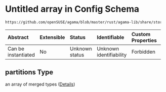 # Untitled array in Config Schema

```txt
https://github.com/openSUSE/agama/blob/master/rust/agama-lib/share/storage.schema.json#/$defs/partitionedDrive/properties/partitions
```



| Abstract            | Extensible | Status         | Identifiable            | Custom Properties | Additional Properties | Access Restrictions | Defined In                                                          |
| :------------------ | :--------- | :------------- | :---------------------- | :---------------- | :-------------------- | :------------------ | :------------------------------------------------------------------ |
| Can be instantiated | No         | Unknown status | Unknown identifiability | Forbidden         | Allowed               | none                | [storage.schema.json\*](storage.schema.json "open original schema") |

## partitions Type

an array of merged types ([Details](storage-1-defs-partitioneddrive-properties-partitions-items.md))
